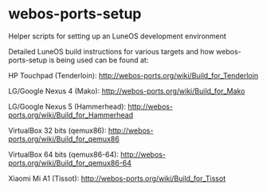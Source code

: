 webos-ports-setup
=================

Helper scripts for setting up an LuneOS development environment

Detailed LuneOS build instructions for various targets and how webos-ports-setup is being used can be found at:

HP Touchpad (Tenderloin): http://webos-ports.org/wiki/Build_for_Tenderloin

LG/Google Nexus 4 (Mako): http://webos-ports.org/wiki/Build_for_Mako

LG/Google Nexus 5 (Hammerhead): http://webos-ports.org/wiki/Build_for_Hammerhead

VirtualBox 32 bits (qemux86): http://webos-ports.org/wiki/Build_for_qemux86

VirtualBox 64 bits (qemux86-64): http://webos-ports.org/wiki/Build_for_qemux86-64

Xiaomi Mi A1 (Tissot): http://webos-ports.org/wiki/Build_for_Tissot
